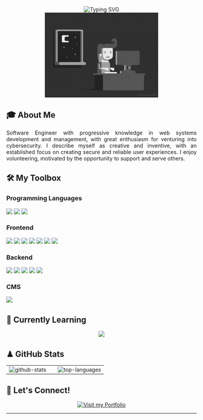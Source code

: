 <div align="center">
  <img src="https://readme-typing-svg.herokuapp.com?font=Fira+Code&weight=500&size=40&pause=1000&color=000000&center=true&vCenter=true&width=600&height=100&lines=Full+Stack+Web+Developer;Cybersecurity+Enthusiast;Creative+by+Nature" alt="Typing SVG" />
</div>

<div align="center">
  <img src="banner.gif" width="300">
</div>

## 🎓 About Me

<div align="justify">
Software Engineer with progressive knowledge in web systems development and management, with great enthusiasm for venturing into cybersecurity. I describe myself as creative and inventive, with an established focus on creating secure and reliable user experiences. I enjoy volunteering, motivated by the opportunity to support and serve others.
</div>

## 🛠️ My Toolbox

### Programming Languages

<div align="left">
  <img src="https://img.shields.io/badge/JavaScript-000000?style=for-the-badge&logo=javascript&logoColor=white" height="24">
  <img src="https://img.shields.io/badge/TypeScript-000000?style=for-the-badge&logo=typescript&logoColor=white" height="24">
  <img src="https://img.shields.io/badge/PHP-000000?style=for-the-badge&logo=php&logoColor=white" height="24">
</div>

### Frontend

<div align="left">
  <img src="https://img.shields.io/badge/HTML5-000000?style=for-the-badge&logo=html5&logoColor=white" height="24">
  <img src="https://img.shields.io/badge/CSS3-000000?style=for-the-badge&logo=css3&logoColor=white" height="24">
  <img src="https://img.shields.io/badge/Bootstrap-000000?style=for-the-badge&logo=bootstrap&logoColor=white" height="24">
  <img src="https://img.shields.io/badge/Tailwind-000000?style=for-the-badge&logo=tailwind-css&logoColor=white" height="24">
  <img src="https://img.shields.io/badge/React-000000?style=for-the-badge&logo=react&logoColor=white" height="24">
  <img src="https://img.shields.io/badge/Redux-000000?style=for-the-badge&logo=redux&logoColor=white" height="24">
  <img src="https://img.shields.io/badge/Angular-000000?style=for-the-badge&logo=angular&logoColor=white" height="24">
</div>

### Backend

<div align="left">
  <img src="https://img.shields.io/badge/Node.js-000000?style=for-the-badge&logo=node.js&logoColor=white" height="24">
  <img src="https://img.shields.io/badge/Laravel-000000?style=for-the-badge&logo=laravel&logoColor=white" height="24">
  <img src="https://img.shields.io/badge/Express-000000?style=for-the-badge&logo=express&logoColor=white" height="24">
  <img src="https://img.shields.io/badge/MySQL-000000?style=for-the-badge&logo=mysql&logoColor=white" height="24">
  <img src="https://img.shields.io/badge/MongoDB-000000?style=for-the-badge&logo=mongodb&logoColor=white" height="24">
</div>

### CMS

<div align="left">
  <img src="https://img.shields.io/badge/Wordpress-000000?style=for-the-badge&logo=wordpress&logoColor=white" height="24">
</div>

## 📓 Currently Learning

<div align="center">
  <img src="https://img.shields.io/badge/Next.js-000000?style=for-the-badge&logo=nextdotjs&logoColor=white">
</div>

## ♟ GitHub Stats

<table>
  <tr>
    <td width="50%">
      <img height="180em" src="https://github-readme-stats-7yhlrmemk-1chooo.vercel.app/api?username=jfpanchi&theme=dark&count_private=true&hide_border=true&line_height=20" alt="github-stats" />
    </td>
    <td width="50%">
      <img height="180em" src="https://github-readme-stats-7yhlrmemk-1chooo.vercel.app/api/top-langs/?username=jfpanchi&hide=jupyter%20notebook,html&layout=compact&theme=dark&count_private=true&hide_border=true" alt="top-languages" />
    </td>
  </tr>
</table>

## 🔌 Let's Connect!

<div align="center">
  <a href="https://jefferson-panchi.vercel.app/" target="_blank">
    <img src="https://img.shields.io/badge/Portfolio-000000?style=for-the-badge&logo=About.me&logoColor=white" alt="Visit my Portfolio" />
  </a>
</div>

---
